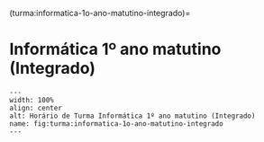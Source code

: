 (turma:informatica-1o-ano-matutino-integrado)=

# Informática 1º ano matutino (Integrado)

```{figure} ../_static/img/turma/informatica-1o-ano-matutino-integrado.png
---
width: 100%
align: center
alt: Horário de Turma Informática 1º ano matutino (Integrado)
name: fig:turma:informatica-1o-ano-matutino-integrado
---
```

